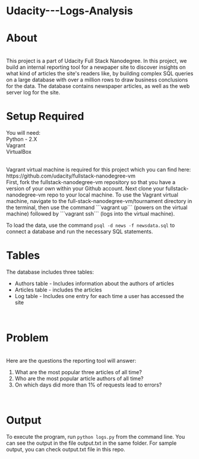 # Udacity---Logs-Analysis

# About
<br/>
This project is a part of Udacity Full Stack Nanodegree. In this project, we build an internal reporting tool for a newpaper site to discover insights on what kind of articles the site's readers like, by building complex SQL queries on a large database with over a million rows to draw business conclusions for the data. The database contains newspaper articles, as well as the web server log for the site.
<br/>

# Setup Required

You will need:
<br/>
Python - 2.X <br/>
Vagrant <br/>
VirtualBox <br/>

<br/>
Vagrant virtual machine is required for this project which you can find here: https://github.com/udacity/fullstack-nanodegree-vm 
<br/>
First, fork the fullstack-nanodegree-vm repository so that you have a version of your own within your Github account. Next clone your fullstack-nanodegree-vm repo to your local machine. 
To use the Vagrant virtual machine, navigate to the full-stack-nanodegree-vm/tournament directory in the terminal, then use the command ```vagrant up``` (powers on the virtual machine) followed by ```vagrant ssh``` (logs into the virtual machine).
<br/>

To load the data, use the command ```psql -d news -f newsdata.sql``` to connect a database and run the necessary SQL statements.
<br/>

# Tables
The database includes three tables:
<br/>
<ul>
<li> Authors table  -  Includes information about the authors of articles </li>
<li> Articles table -  includes the articles </li>
<li> Log table      -  Includes one entry for each time a user has accessed the site
</ul>
<br/>

# Problem
<br/>
Here are the questions the reporting tool will answer:
<ol>
<li> What are the most popular three articles of all time? </li>
<li> Who are the most popular article authors of all time?</li>
<li> On which days did more than 1% of requests lead to errors?</li>
</ol>
<br/>

# Output
To execute the program, run ```python logs.py``` from the command line. You can see the output in the file output.txt in the same folder. For sample output, you can check output.txt file in this repo.
